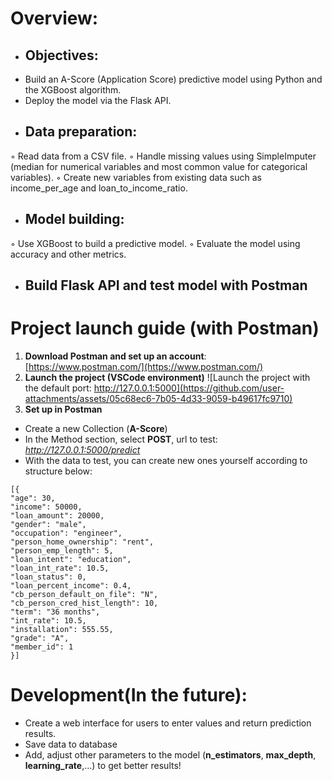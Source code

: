 # Overview:
- ## Objectives:
- Build an A-Score (Application Score) predictive model using Python and the XGBoost algorithm.
- Deploy the model via the Flask API.
- ## Data preparation:
◦ Read data from a CSV file.
◦ Handle missing values ​​using SimpleImputer (median for numerical variables and most common value for categorical variables).
◦ Create new variables from existing data such as income_per_age and loan_to_income_ratio.
- ## Model building:
◦ Use XGBoost to build a predictive model.
◦ Evaluate the model using accuracy and other metrics.
- ## Build Flask API and test model with Postman
# Project launch guide (with Postman)
1. **Download Postman and set up an account**: [https://www.postman.com/](https://www.postman.com/)
2. **Launch the project (VSCode environment)**
![Launch the project with the default port: http://127.0.0.1:5000](https://github.com/user-attachments/assets/05c68ec6-7b05-4d33-9059-b49617fc9710)
3. **Set up in Postman**
- Create a new Collection (**A-Score**)
- In the Method section, select **POST**, url to test: *http://127.0.0.1:5000/predict*
- With the data to test, you can create new ones yourself according to structure below:
 ```
 [{
 "age": 30,
 "income": 50000,
 "loan_amount": 20000,
 "gender": "male",
 "occupation": "engineer",
 "person_home_ownership": "rent",
 "person_emp_length": 5,
 "loan_intent": "education",
 "loan_int_rate": 10.5,
 "loan_status": 0,
 "loan_percent_income": 0.4,
 "cb_person_default_on_file": "N",
 "cb_person_cred_hist_length": 10,
 "term": "36 months",
 "int_rate": 10.5,
 "installation": 555.55,
 "grade": "A",
 "member_id": 1
}]
```
# Development(In the future):
- Create a web interface for users to enter values ​​and return prediction results.
- Save data to database
- Add, adjust other parameters to the model (**n_estimators**, **max_depth**, **learning_rate**,...) to get better results!
